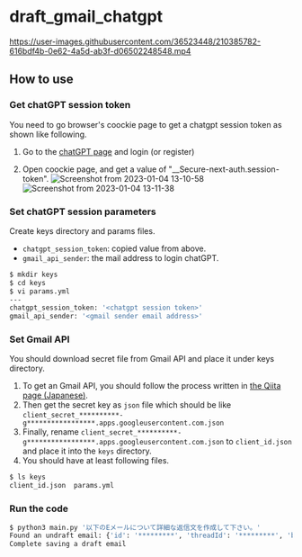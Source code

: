 # draft_gmail_chatgpt
https://user-images.githubusercontent.com/36523448/210385782-616bdf4b-0e62-4a5d-ab3f-d06502248548.mp4

## How to use
### Get chatGPT session token
You need to go browser's coockie page to get a chatgpt session token as shown like following.
1. Go to the [chatGPT page](https://chat.openai.com/chat) and login (or register) 

2. Open coockie page, and get a value of "__Secure-next-auth.session-token".
  ![Screenshot from 2023-01-04 13-10-58](https://user-images.githubusercontent.com/8377208/210483438-6537fd2e-4e92-4606-a8e5-0eaebbda9d03.png)
  ![Screenshot from 2023-01-04 13-11-38](https://user-images.githubusercontent.com/8377208/210483481-cbd7ab04-8fa5-4256-b93c-e6fe20929592.png)

### Set chatGPT session parameters
Create keys directory and params files.  
- `chatgpt_session_token`: copied value from above.
- `gmail_api_sender`: the mail address to login chatGPT.

```bash
$ mkdir keys
$ cd keys
$ vi params.yml
---
chatgpt_session_token: '<chatgpt session token>'
gmail_api_sender: '<gmail sender email address>'
```

### Set Gmail API
You should download secret file from Gmail API and place it under keys directory.  
1. To get an Gmail API, you should follow the process written in [the Qiita page (Japanese)](https://qiita.com/muuuuuwa/items/822c6cffedb9b3c27e21#2020%E5%B9%B46%E6%9C%8814%E6%97%A5%E7%8F%BE%E5%9C%A8%E4%B8%8B%E8%A8%98%E3%81%AE%E6%89%8B%E9%A0%86%E3%81%A7%E3%82%A6%E3%82%A3%E3%82%B6%E3%83%BC%E3%83%89%E3%82%92%E5%AE%9F%E8%A1%8C%E3%81%99%E3%82%8B%E3%81%A8%E3%82%A8%E3%83%A9%E3%83%BC%E3%81%8C%E7%99%BA%E7%94%9F%E3%81%99%E3%82%8B%E3%82%88%E3%81%86%E3%81%A7%E3%81%99%E4%B8%8B%E8%A8%98%E6%89%8B%E9%A0%86%E3%81%A7%E5%9B%9E%E9%81%BF%E3%81%A7%E3%81%8D%E3%81%BE%E3%81%97%E3%81%9F).  
2. Then get the secret key as `json` file which should be like `client_secret_**********-g*****************.apps.googleusercontent.com.json`  
3. Finally, rename `client_secret_**********-g*****************.apps.googleusercontent.com.json` to `client_id.json` and place it into the `keys` directory.
4. You should have at least following files.
  ```bash
  $ ls keys
  client_id.json  params.yml
  ```
### Run the code
```bash
$ python3 main.py '以下のEメールについて詳細な返信文を作成して下さい。'
Found an undraft email: {'id': '*********', 'threadId': '*********', 'body': 'ジェダイ株式会社\r\nルーク・スカイウォーカー様\r\n\r\n突然のメール失礼します。\r\n銀河帝国株式会社のダースベイダーと申します。\r\n\r\n現在弊社では、貴社の新製品「ライトセーバー」の導入を検討しております。\r\nそれに伴い、下記の内容について確認したいと存じます。\r\n\r\nライトセーバーの利用方法\r\nライトセーバーの概算お見積\r\n\r\n以上となります。\r\nお手数ですが、ご回答よろしくお願いいたします。\r\n\r\n銀河帝国株式会社\r\nダースベイダー\r\n', 'subject': 'ライトセーバーについて', 'from': '********* <*********@gmail.com>'}
Complete saving a draft email
```
